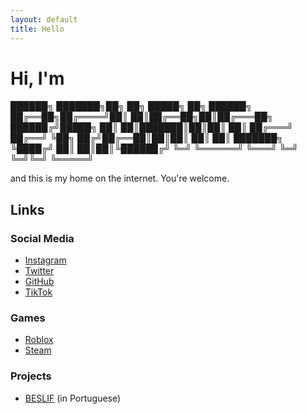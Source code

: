 ```yaml
---
layout: default
title: Hello
---
```

# Hi, I'm

██████╗ ███████╗██╗   ██╗ █████╗ ██╗ ██████╗ 
██╔══██╗██╔════╝██║   ██║██╔══██╗██║██╔═══██╗
██████╔╝█████╗  ██║   ██║███████║██║██║   ██║
██╔═══╝ ██╔══╝  ╚██╗ ██╔╝██╔══██║██║██║   ██║
██║     ███████╗ ╚████╔╝ ██║  ██║██║╚██████╔╝
╚═╝     ╚══════╝  ╚═══╝  ╚═╝  ╚═╝╚═╝ ╚═════╝ 
                                             
and this is my home on the internet. You're welcome.

## Links
### Social Media
- [Instagram](https://www.instagram.com/plwpev)
- [Twitter](https://x.com/pevaio)
- [GitHub](https://github.com/pevaio)
- [TikTok](https://www.tiktok.com/@pevaio)
### Games
- [Roblox](https://www.roblox.com/users/1150965481)
- [Steam](https://steamcommunity.com/id/pollliw)
### Projects
- [BESLIF](https://beslif.github.io) (in Portuguese)
